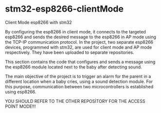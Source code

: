 # stm32-esp8266-clientMode
 Client Mode esp8266 with stm32
 
 By configuring the esp8266 in client mode, it connects to the targeted esp8266 and sends the desired message to the esp8266 in AP mode using the TCP-IP communication protocol. 
 In the project, two separate esp8266 devices, programmed with stm32, are used for client mode and AP mode respectively.
 They have been uploaded to separate repositories.
 
 This section contains the code that configures and sends a message using the esp8266 module located next to the baby after detecting sound.
 
 The main objective of the project is to trigger an alarm for the parent in a different location when a baby cries, using a sound detection module. 
 For this purpose, communication between two microcontrollers is established using esp8266.
 
 YOU SHOULD REFER TO THE OTHER REPOSİTORY FOR THE ACCESS POİNT MODE!!!

